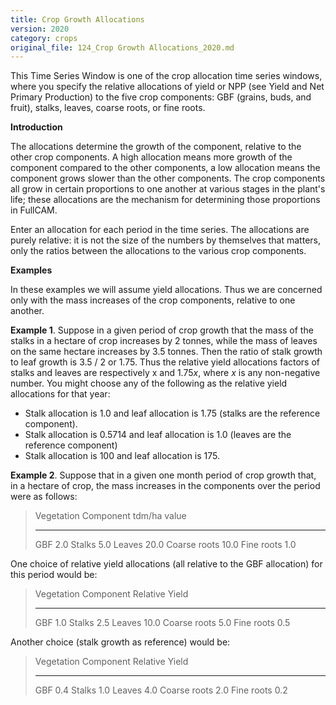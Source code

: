 ```yaml
---
title: Crop Growth Allocations
version: 2020
category: crops
original_file: 124_Crop Growth Allocations_2020.md
---
```


This Time Series Window is one of the crop allocation time series windows, where you specify the relative allocations of yield or NPP (see Yield and Net Primary Production) to the five crop components: GBF (grains, buds, and fruit), stalks, leaves, coarse roots, or fine roots.

**Introduction**

The allocations determine the growth of the component, relative to the other crop components. A high allocation means more growth of the component compared to the other components, a low allocation means the component grows slower than the other components. The crop components all grow in certain proportions to one another at various stages in the plant's life; these allocations are the mechanism for determining those proportions in FullCAM.

Enter an allocation for each period in the time series. The allocations are purely relative: it is not the size of the numbers by themselves that matters, only the ratios between the allocations to the various crop components.

**Examples**

In these examples we will assume yield allocations. Thus we are concerned only with the mass increases of the crop components, relative to one another.

**Example 1**. Suppose in a given period of crop growth that the mass of the stalks in a hectare of crop increases by 2 tonnes, while the mass of leaves on the same hectare increases by 3.5 tonnes. Then the ratio of stalk growth to leaf growth is 3.5 / 2 or 1.75. Thus the relative yield allocations factors of stalks and leaves are respectively x and 1.75*x*,
where *x* is any non-negative number. You might choose any of the following as the relative yield allocations for that year:

- Stalk allocation is 1.0 and leaf allocation is 1.75 (stalks are the reference component).
- Stalk allocation is 0.5714 and leaf allocation is 1.0 (leaves are the reference component)
- Stalk allocation is 100 and leaf allocation is 175.

**Example 2**. Suppose that in a given one month period of crop growth that, in a hectare of crop, the mass increases in the components over the period were as follows:

> 
>   Vegetation Component    tdm/ha value
>   ---------------------- --------------
>   GBF                         2.0
>   Stalks                      5.0
>   Leaves                      20.0
>   Coarse roots                10.0
>   Fine roots                  1.0

One choice of relative yield allocations (all relative to the GBF allocation) for this period would be:

> 
>   Vegetation Component    Relative Yield
>   ---------------------- ----------------
>   GBF                          1.0
>   Stalks                       2.5
>   Leaves                       10.0
>   Coarse roots                 5.0
>   Fine roots                   0.5

Another choice (stalk growth as reference) would be:

> 
>   Vegetation Component    Relative Yield
>   ---------------------- ----------------
>   GBF                          0.4
>   Stalks                       1.0
>   Leaves                       4.0
>   Coarse roots                 2.0
>   Fine roots                   0.2
